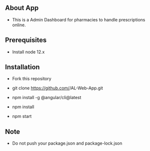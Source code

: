 ## About App

- This is a Admin Dashboard for pharmacies to handle prescriptions online.

## Prerequisites

- Install node 12.x

## Installation

- Fork this repository

- git clone https://github.com/<UserName>/AL-Web-App.git

- npm install -g @angular/cli@latest

- npm install

- npm start

## Note

- Do not push your package.json and package-lock.json 